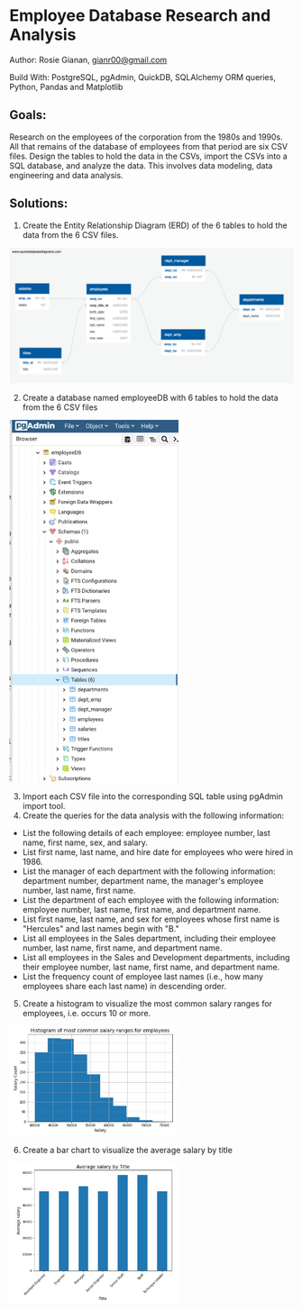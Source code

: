 # Employee Database Research and Analysis

Author: Rosie Gianan, gianr00@gmail.com

Build With: PostgreSQL, pgAdmin, QuickDB, SQLAlchemy ORM queries, Python, Pandas and Matplotlib

## Goals:
Research on the employees of the corporation from the 1980s and 1990s. All that remains of the database of employees from that period are six CSV files. Design the tables to hold the data in the CSVs, import the CSVs into a SQL database, and analyze the data. This involves data modeling, data engineering and data analysis.

## Solutions:
1.    Create the Entity Relationship Diagram (ERD) of the 6 tables to hold the data from the 6 CSV files.

<img src="EmployeeSQL/EmployeeDB_physical_model_design.png" width="700"> 

2.    Create a database named employeeDB with 6 tables to hold the data from the 6 CSV files

<img src="EmployeeSQL/EmployeeDB_tables.png" width="300"> 

3.    Import each CSV file into the corresponding SQL table using pgAdmin import tool.
4.    Create the queries for the data analysis with the following information:
-    List the following details of each employee: employee number, last name, first name, sex, and salary.
-    List first name, last name, and hire date for employees who were hired in 1986.
-    List the manager of each department with the following information: department number, department name, the manager's employee number, last name, first name.
-    List the department of each employee with the following information: employee number, last name, first name, and department name.
-    List first name, last name, and sex for employees whose first name is "Hercules" and last names begin with "B."
-    List all employees in the Sales department, including their employee number, last name, first name, and department name.
-    List all employees in the Sales and Development departments, including their employee number, last name, first name, and department name.
-    List the frequency count of employee last names (i.e., how many employees share each last name) in descending order.
5.    Create a histogram to visualize the most common salary ranges for employees, i.e. occurs 10 or more.

<img src="EmployeeSQL/common_salary_ranges.png" width="300"> 

6.    Create a bar chart to visualize the average salary by title
 
<img src="EmployeeSQL/average_salary_by_title.png" width="300"> 




